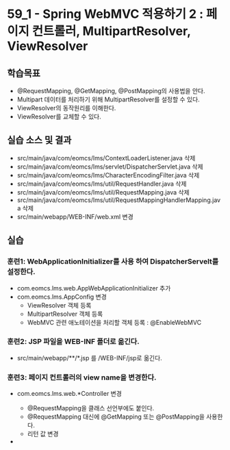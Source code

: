 # 59_1 - Spring WebMVC 적용하기 2 : 페이지 컨트롤러, MultipartResolver, ViewResolver

## 학습목표

- @RequestMapping, @GetMapping, @PostMapping의 사용법을 안다.
- Multipart 데이터를 처리하기 위해 MultipartResolver를 설정할 수 있다.
- ViewResolver의 동작원리를 이해한다.
- ViewResolver를 교체할 수 있다.


## 실습 소스 및 결과

- src/main/java/com/eomcs/lms/ContextLoaderListener.java 삭제
- src/main/java/com/eomcs/lms/servlet/DispatcherServlet.java 삭제
- src/main/java/com/eomcs/lms/CharacterEncodingFilter.java 삭제
- src/main/java/com/eomcs/lms/util/RequestHandler.java 삭제
- src/main/java/com/eomcs/lms/util/RequestMapping.java 삭제
- src/main/java/com/eomcs/lms/util/RequestMappingHandlerMapping.java 삭제
- src/main/webapp/WEB-INF/web.xml 변경

## 실습  

### 훈련1: WebApplicationInitializer를 사용 하여 DispatcherServelt를 설정한다.

- com.eomcs.lms.web.AppWebApplicationInitializer 추가
- com.eomcs.lms.AppConfig 변경
  - ViewResolver 객체 등록
  - MultipartResolver 객체 등록
  - WebMVC 관련 애노테이션을 처리할 객체 등록 : @EnableWebMVC

### 훈련2: JSP 파일을 WEB-INF 폴더로 옮긴다.

- src/main/webapp/**/*.jsp 를 /WEB-INF/jsp로 옮긴다.

### 훈련3: 페이지 컨트롤러의 view name을 변경한다.

- com.eomcs.lms.web.*Controller 변경
  - @RequestMapping을 클래스 선언부에도 붙인다.
  - @RequestMapping 대신에 @GetMapping 또는 @PostMapping을 사용한다.
  - 리턴 값 변경



















- 